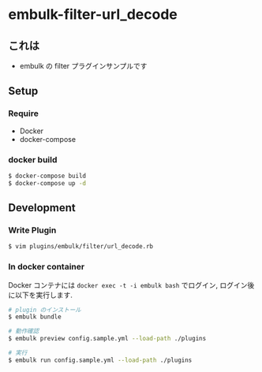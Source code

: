# embulk-filter-url_decode

## これは

* embulk の filter プラグインサンプルです

## Setup

### Require

* Docker
* docker-compose

### docker build

```sh
$ docker-compose build
$ docker-compose up -d
```

## Development

### Write Plugin

```sh
$ vim plugins/embulk/filter/url_decode.rb
```

### In docker container

Docker コンテナには `docker exec -t -i embulk bash` でログイン, ログイン後に以下を実行します.

```sh
# plugin のインストール
$ embulk bundle

# 動作確認
$ embulk preview config.sample.yml --load-path ./plugins

# 実行
$ embulk run config.sample.yml --load-path ./plugins
```
